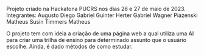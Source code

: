Projeto criado na Hackatona PUCRS nos dias 26 e 27 de maio de 2023.
Integrantes:
Augusto
Diego
Gabriel Guinter Herter
Gabriel Wagner Piazenski
Matheus Susin Timmers
Matheus

O projeto tem com ideia a criação de uma página web a qual utiliza uma AI para criar uma trilha de ensino para determinado assunto que o usuário escolhe. Ainda, é dado métodos de como estudar.
